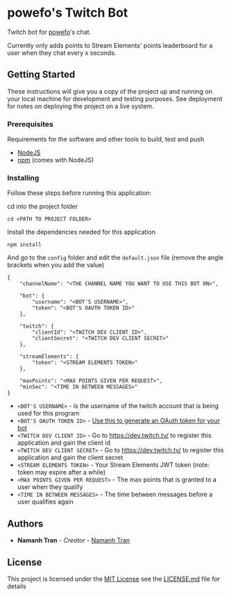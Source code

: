 # powefo's Twitch Bot
Twitch bot for [powefo](https://www.twitch.tv/powefo)'s chat.

Currently only adds points to Stream Elements' points leaderboard for a user when they chat every x seconds.

## Getting Started

These instructions will give you a copy of the project up and running on
your local machine for development and testing purposes. See deployment
for notes on deploying the project on a live system.

### Prerequisites

Requirements for the software and other tools to build, test and push 
- [NodeJS](https://nodejs.org/en/download/)
- [npm](https://nodejs.org/en/download/) (comes with NodeJS)

### Installing

Follow these steps before running this application:

cd into the project folder

    cd <PATH TO PROJECT FOLDER>

Install the dependencies needed for this application

    npm install

And go to the `config` folder and edit the `default.json` file (remove the angle brackets when you add the value)

    {
        "channelName": "<THE CHANNEL NAME YOU WANT TO USE THIS BOT ON>",

        "bot": {
            "username": "<BOT'S USERNAME>",
            "token": "<BOT'S OAUTH TOKEN ID>"
        },

        "twitch": {
            "clientId": "<TWITCH DEV CLIENT ID>",
            "clientSecret": "<TWITCH DEV CLIENT SECRET>"
        },

        "streamElements": {
            "token": "<STREAM ELEMENTS TOKEN>"
        },

        "maxPoints": "<MAX POINTS GIVEN PER REQUEST>",
        "minSec": "<TIME IN BETWEEN MESSAGES>"
    }

- `<BOT'S USERNAME>` - is the username of the twitch account that is being used for this program
- `<BOT'S OAUTH TOKEN ID>` - [Use this to generate an OAuth token for your bot](https://twitchapps.com/tmi/)
- `<TWITCH DEV CLIENT ID>` - Go to https://dev.twitch.tv/ to register this application and gain the client id
- `<TWITCH DEV CLIENT SECRET>` - Go to https://dev.twitch.tv/ to register this application and gain the client secret
- `<STREAM ELEMENTS TOKEN>` - Your Stream Elements JWT token (note: token may expire after a while)
- `<MAX POINTS GIVEN PER REQUEST>` - The max points that is granted to a user when they qualify
- `<TIME IN BETWEEN MESSAGES>` - The time between messages before a user qualifies again

## Authors

  - **Namanh Tran** - *Creator* - [Namanh Tran](https://github.com/NamanhTran)

## License

This project is licensed under the [MIT License](LICENSE.md) 
see the [LICENSE.md](LICENSE.md) file for
details
